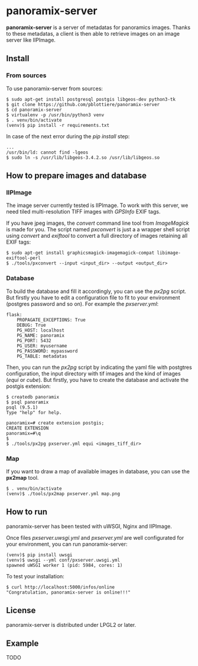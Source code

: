 # panoramix-server

**panoramix-server** is a server of metadatas for panoramics images. Thanks to
these metadatas, a client is then able to retrieve images on an image server
like IIPImage.

## Install

### From sources

To use panoramix-server from sources:

```
$ sudo apt-get install postgresql postgis libgeos-dev python3-tk
$ git clone https://github.com/pblottiere/panoramix-server
$ cd panoramix-server
$ virtualenv -p /usr/bin/python3 venv
$ . venv/bin/activate
(venv)$ pip install -r requirements.txt
```

In case of the next error during the *pip install* step:

```
...
/usr/bin/ld: cannot find -lgeos
$ sudo ln -s /usr/lib/libgeos-3.4.2.so /usr/lib/libgeos.so
```

## How to prepare images and database

### IIPImage

The image server currently tested is IIPImage. To work with this server, we
need tiled multi-resolution TIFF images with *GPSInfo* EXIF tags.

If you have jpeg images, the *convert* command line tool from *ImageMagick* is
made for you. The script named *pxconvert* is just a a wrapper shell script using
*convert* and *exiftool* to convert a full directory of images retaining all EXIF
tags:

```
$ sudo apt-get install graphicsmagick-imagemagick-compat libimage-exiftool-perl
$ ./tools/pxconvert --input <input_dir> --output <output_dir>
```


### Database

To build the database and fill it accordingly, you can use the *px2pg*
script. But firstly you have to edit a configuration file to fit to your
environment (postgres password and so on). For example the *pxserver.yml*:

```
flask:
    PROPAGATE_EXCEPTIONS: True
    DEBUG: True
    PG_HOST: localhost
    PG_NAME: panoramix
    PG_PORT: 5432
    PG_USER: myusername
    PG_PASSWORD: mypassword
    PG_TABLE: metadatas
```

Then, you can run the *px2pg* script by indicating the yaml file with postgtres
configuration, the input directory with tif images and the kind of images
(*equi* or *cube*). But firstly, you have to create the database and activate
the postgis extension:

```
$ createdb panoramix
$ psql panoramix
psql (9.5.1)
Type "help" for help.

panoramix=# create extension postgis;
CREATE EXTENSION
panoramix=#\q
$
$ ./tools/px2pg pxserver.yml equi <images_tiff_dir>
```

### Map

If you want to draw a map of available images in database, you can use the
**px2map** tool.

```
$ . venv/bin/activate
(venv)$ ./tools/px2map pxserver.yml map.png
```


## How to run

panoramix-server has been tested with uWSGI, Nginx and IIPImage.

Once files *pxserver.uwsgi.yml* and *pxserver.yml* are well configurated for
your environment, you can run panoramix-server:

```
(venv)$ pip install uwsgi
(venv)$ uwsgi --yml conf/pxserver.uwsgi.yml
spawned uWSGI worker 1 (pid: 5984, cores: 1)

```

To test your installation:

```
$ curl http://localhost:5000/infos/online
"Congratulation, panoramix-server is online!!!"
```


## License

panoramix-server is distributed under LPGL2 or later.


## Example

TODO
